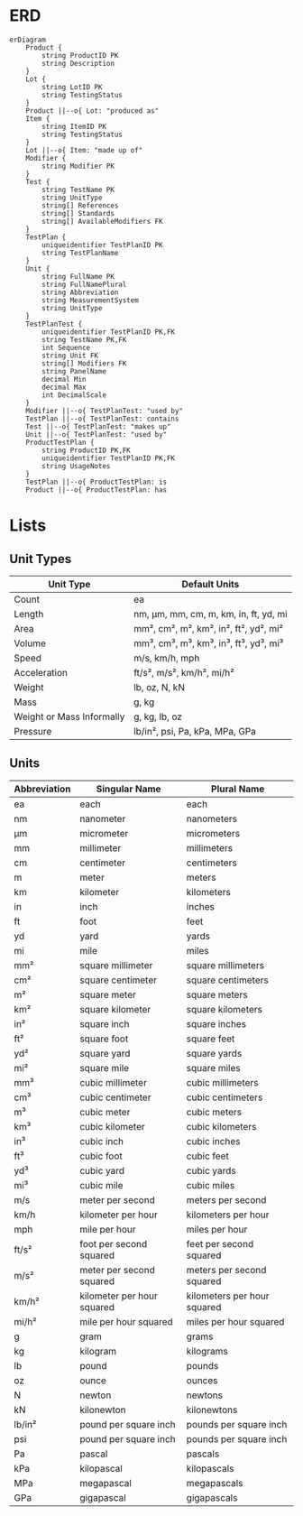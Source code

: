 # ERD 

```mermaid
erDiagram
    Product {
        string ProductID PK
        string Description
    }
    Lot {
        string LotID PK
        string TestingStatus
    }
    Product ||--o{ Lot: "produced as"
    Item {
        string ItemID PK
        string TestingStatus
    }
    Lot ||--o{ Item: "made up of"
    Modifier {
        string Modifier PK
    }
    Test {
        string TestName PK
        string UnitType
        string[] References
        string[] Standards
        string[] AvailableModifiers FK
    }
    TestPlan {
        uniqueidentifier TestPlanID PK
        string TestPlanName
    }
    Unit {
        string FullName PK
        string FullNamePlural
        string Abbreviation
        string MeasurementSystem
        string UnitType
    }
    TestPlanTest {
        uniqueidentifier TestPlanID PK,FK
        string TestName PK,FK
        int Sequence
        string Unit FK
        string[] Modifiers FK
        string PanelName
        decimal Min
        decimal Max
        int DecimalScale
    }
    Modifier ||--o{ TestPlanTest: "used by"
    TestPlan ||--o{ TestPlanTest: contains
    Test ||--o{ TestPlanTest: "makes up"
    Unit ||--o{ TestPlanTest: "used by"
    ProductTestPlan {
        string ProductID PK,FK
        uniqueidentifier TestPlanID PK,FK
        string UsageNotes
    }
    TestPlan ||--o{ ProductTestPlan: is
    Product ||--o{ ProductTestPlan: has

```

# Lists
## Unit Types
|Unit Type|Default Units|
|-|-|
|Count|ea|
|Length|nm, µm, mm, cm, m, km, in, ft, yd, mi|
|Area|mm², cm², m², km², in², ft², yd², mi²|
|Volume|mm³, cm³, m³, km³, in³, ft³, yd³, mi³|
|Speed|m/s, km/h, mph|
|Acceleration|ft/s², m/s², km/h², mi/h²|
|Weight|lb, oz, N, kN|
|Mass|g, kg|
|Weight or Mass Informally|g, kg, lb, oz|
|Pressure|lb/in², psi, Pa, kPa, MPa, GPa|

## Units
|Abbreviation|Singular Name|Plural Name|
|-|-|-|
|ea|each|each|
|nm|nanometer|nanometers|
|µm|micrometer|micrometers|
|mm|millimeter|millimeters|
|cm|centimeter|centimeters|
|m|meter|meters|
|km|kilometer|kilometers|
|in|inch|inches|
|ft|foot|feet|
|yd|yard|yards|
|mi|mile|miles|
|mm²|square millimeter|square millimeters|
|cm²|square centimeter|square centimeters|
|m²|square meter|square meters|
|km²|square kilometer|square kilometers|
|in²|square inch|square inches|
|ft²|square foot|square feet|
|yd²|square yard|square yards|
|mi²|square mile|square miles|
|mm³|cubic millimeter|cubic millimeters|
|cm³|cubic centimeter|cubic centimeters|
|m³|cubic meter|cubic meters|
|km³|cubic kilometer|cubic kilometers|
|in³|cubic inch|cubic inches|
|ft³|cubic foot|cubic feet|
|yd³|cubic yard|cubic yards|
|mi³|cubic mile|cubic miles|
|m/s|meter per second|meters per second|
|km/h|kilometer per hour|kilometers per hour|
|mph|mile per hour|miles per hour|
|ft/s²|foot per second squared|feet per second squared|
|m/s²|meter per second squared|meters per second squared|
|km/h²|kilometer per hour squared|kilometers per hour squared|
|mi/h²|mile per hour squared|miles per hour squared|
|g|gram|grams|
|kg|kilogram|kilograms|
|lb|pound|pounds|
|oz|ounce|ounces|
|N|newton|newtons|
|kN|kilonewton|kilonewtons|
|lb/in²|pound per square inch|pounds per square inch|
|psi|pound per square inch|pounds per square inch|
|Pa|pascal|pascals|
|kPa|kilopascal|kilopascals|
|MPa|megapascal|megapascals|
|GPa|gigapascal|gigapascals|